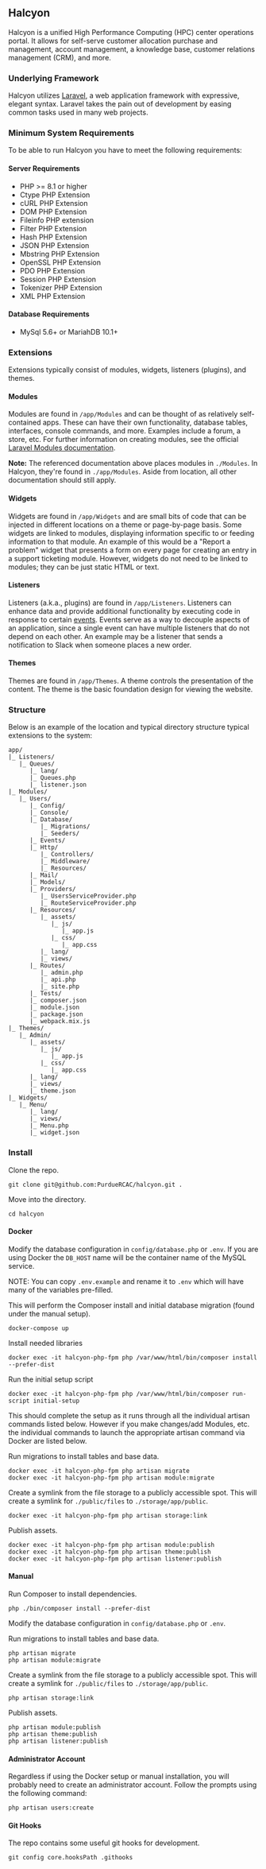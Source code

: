 ## Halcyon

Halcyon is a unified High Performance Computing (HPC) center operations portal. It allows for self-serve customer allocation purchase and management, account management, a knowledge base, customer relations management (CRM), and more.

### Underlying Framework

Halcyon utilizes [Laravel](https://laravel.com/), a web application framework with expressive, elegant syntax. Laravel takes the pain out of development by easing common tasks used in many web projects.

### Minimum System Requirements

To be able to run Halcyon you have to meet the following requirements:

#### Server Requirements

* PHP >= 8.1 or higher
* Ctype PHP Extension
* cURL PHP Extension
* DOM PHP Extension
* Fileinfo PHP extension
* Filter PHP Extension
* Hash PHP Extension
* JSON PHP Extension
* Mbstring PHP Extension
* OpenSSL PHP Extension
* PDO PHP Extension
* Session PHP Extension
* Tokenizer PHP Extension
* XML PHP Extension

#### Database Requirements

* MySql 5.6+ or MariahDB 10.1+

### Extensions

Extensions typically consist of modules, widgets, listeners (plugins), and themes.

#### Modules

Modules are found in `/app/Modules` and can be thought of as relatively self-contained apps. These can have their own functionality, database tables, interfaces, console commands, and more. Examples include a forum, a store, etc. For further information on creating modules, see the official [Laravel Modules documentation](https://nwidart.com/laravel-modules/v6/introduction).

**Note:** The referenced documentation above places modules in `./Modules`. In Halcyon, they're found in `./app/Modules`. Aside from location, all other documentation should still apply.

#### Widgets

Widgets are found in `/app/Widgets` and are small bits of code that can be injected in different locations on a theme or page-by-page basis. Some widgets are linked to modules, displaying information specific to or feeding information to that module. An example of this would be a "Report a problem" widget that presents a form on every page for creating an entry in a support ticketing module. However, widgets do not need to be linked to modules; they can be just static HTML or text.

#### Listeners

Listeners (a.k.a., plugins) are found in `/app/Listeners`. Listeners can enhance data and provide additional functionality by executing code in response to certain [events](https://laravel.com/docs/10.x/events). Events serve as a way to decouple aspects of an application, since a single event can have multiple listeners that do not depend on each other. An example may be a listener that sends a notification to Slack when someone places a new order.

#### Themes

Themes are found in `/app/Themes`. A theme controls the presentation of the content. The theme is the basic foundation design for viewing the website.

### Structure

Below is an example of the location and typical directory structure typical extensions to the system:

```
app/
|_ Listeners/
   |_ Queues/
      |_ lang/
      |_ Queues.php
      |_ listener.json
|_ Modules/
   |_ Users/
      |_ Config/
      |_ Console/
      |_ Database/
         |_ Migrations/
         |_ Seeders/
      |_ Events/
      |_ Http/
         |_ Controllers/
         |_ Middleware/
         |_ Resources/
      |_ Mail/
      |_ Models/
      |_ Providers/
         |_ UsersServiceProvider.php
         |_ RouteServiceProvider.php
      |_ Resources/
         |_ assets/
            |_ js/
               |_ app.js
            |_ css/
               |_ app.css
         |_ lang/
         |_ views/
      |_ Routes/
         |_ admin.php
         |_ api.php
         |_ site.php
      |_ Tests/
      |_ composer.json
      |_ module.json
      |_ package.json
      |_ webpack.mix.js
|_ Themes/
   |_ Admin/
      |_ assets/
         |_ js/
            |_ app.js
         |_ css/
            |_ app.css
      |_ lang/
      |_ views/
      |_ theme.json
|_ Widgets/
   |_ Menu/
      |_ lang/
      |_ views/
      |_ Menu.php
      |_ widget.json
```

### Install

Clone the repo.

```
git clone git@github.com:PurdueRCAC/halcyon.git .
```

Move into the directory.

```
cd halcyon
```

#### Docker

Modify the database configuration in `config/database.php` or `.env`.
If you are using Docker the `DB_HOST` name will be the container name of the MySQL service.

NOTE: You can copy `.env.example` and rename it to `.env` which will have many of the variables pre-filled. 

This will perform the Composer install and initial database migration (found under the manual setup).

```
docker-compose up
```

Install needed libraries

```
docker exec -it halcyon-php-fpm php /var/www/html/bin/composer install --prefer-dist
```

Run the initial setup script

```
docker exec -it halcyon-php-fpm php /var/www/html/bin/composer run-script initial-setup
```

This should complete the setup as it runs through all the individual artisan commands listed below. However if you make changes/add Modules, etc. the individual commands to launch the appropriate artisan command via Docker are listed below.

Run migrations to install tables and base data.

```
docker exec -it halcyon-php-fpm php artisan migrate
docker exec -it halcyon-php-fpm php artisan module:migrate
```

Create a symlink from the file storage to a publicly accessible spot. This will create a symlink for `./public/files` to `./storage/app/public`.

```
docker exec -it halcyon-php-fpm php artisan storage:link
```

Publish assets.

```
docker exec -it halcyon-php-fpm php artisan module:publish
docker exec -it halcyon-php-fpm php artisan theme:publish
docker exec -it halcyon-php-fpm php artisan listener:publish
```

#### Manual

Run Composer to install dependencies.

```
php ./bin/composer install --prefer-dist
```

Modify the database configuration in `config/database.php` or `.env`.

Run migrations to install tables and base data.

```
php artisan migrate
php artisan module:migrate
```

Create a symlink from the file storage to a publicly accessible spot. This will create a symlink for `./public/files` to `./storage/app/public`.

```
php artisan storage:link
```

Publish assets.

```
php artisan module:publish
php artisan theme:publish
php artisan listener:publish
```

#### Administrator Account

Regardless if using the Docker setup or manual installation, you will probably need to create an administrator account. Follow the prompts using the following command:

```
php artisan users:create
```

#### Git Hooks

The repo contains some useful git hooks for development.

```
git config core.hooksPath .githooks
```
